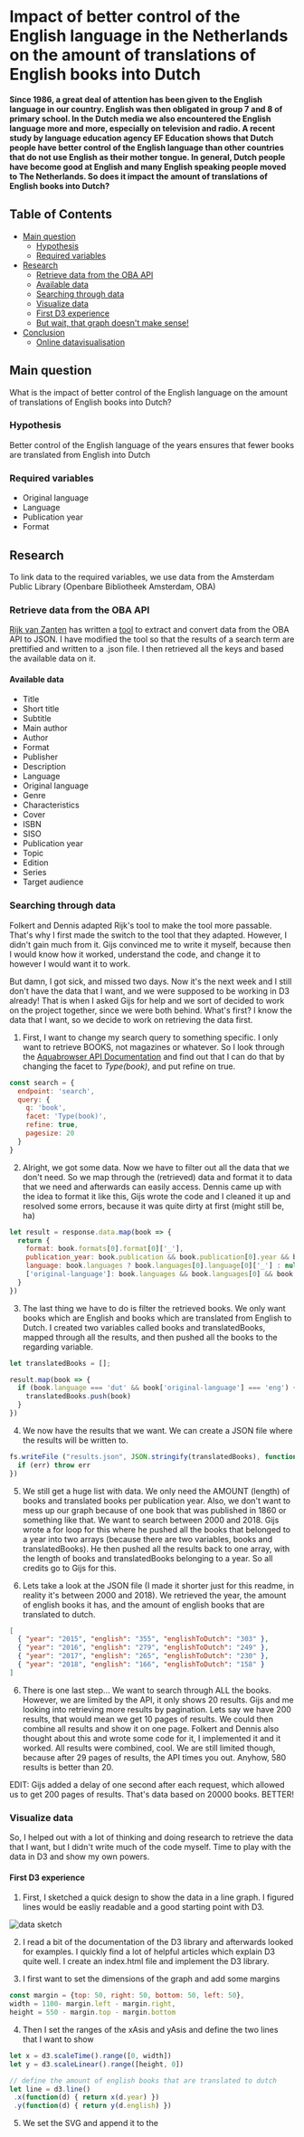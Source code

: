 # Impact of better control of the English language in the Netherlands on the amount of translations of English books into Dutch

**Since 1986, a great deal of attention has been given to the English language in our country. English was then obligated in group 7 and 8 of primary school. In the Dutch media we also encountered the English language more and more, especially on television and radio. A recent study by language education agency EF Education shows that Dutch people have better control of the English language than other countries that do not use English as their mother tongue. In general, Dutch people have become good at English and many English speaking people moved to The Netherlands. So does it impact the amount of translations of English books into Dutch?**

## Table of Contents

- [Main question](#main-question)
  - [Hypothesis](#hypothesis)
  - [Required variables](#required-variables)
- [Research](#research)
  - [Retrieve data from the OBA API](#retrieve-data-from-the-oba-api)
  - [Available data](#available-data)
  - [Searching through data](#searching-through-data)
  - [Visualize data](#visualize-data)
  - [First D3 experience](#first-d3-experience)
  - [But wait, that graph doesn't make sense!](#but-wait-that-graph-doesnt-make-sense)
- [Conclusion](#conclusion)
  - [Online datavisualisation](#online-datavisualisation)

## Main question
What is the impact of better control of the English language on the amount of translations of English books into Dutch?

### Hypothesis
Better control of the English language of the years ensures that fewer books are translated from English into Dutch

### Required variables
* Original language
* Language
* Publication year
* Format

## Research
To link data to the required variables, we use data from the Amsterdam Public Library (Openbare Bibliotheek Amsterdam, OBA)

### Retrieve data from the OBA API
[Rijk van Zanten](https://github.com/rijkvanzanten) has written a [tool](https://github.com/rijkvanzanten/node-oba-api) to extract and convert data from the OBA API to JSON. I have modified the tool so that the results of a search term are prettified and written to a .json file. I then retrieved all the keys and based the available data on it.

#### Available data

* Title
* Short title
* Subtitle
* Main author
* Author
* Format
* Publisher
* Description
* Language
* Original language
* Genre
* Characteristics
* Cover
* ISBN
* SISO
* Publication year
* Topic
* Edition
* Series
* Target audience

### Searching through data
Folkert and Dennis adapted Rijk's tool to make the tool more passable. That's why I first made the switch to the tool that they adapted. However, I didn't gain much from it. Gijs convinced me to write it myself, because then I would know how it worked, understand the code, and change it to however I would want it to work.

But damn, I got sick, and missed two days. Now it's the next week and I still don't have the data that I want, and we were supposed to be working in D3 already! That is when I asked Gijs for help and we sort of decided to work on the project together, since we were both behind. What's first? I know the data that I want, so we decide to work on retrieving the data first.

1. First, I want to change my search query to something specific. I only want to retrieve BOOKS, not magazines or whatever. So I look through the [Aquabrowser API Documentation](https://zoeken.oba.nl/api/v1/) and find out that I can do that by changing the facet to *Type(book)*, and put refine on true.
```javascript
const search = {
  endpoint: 'search',
  query: {
    q: 'book',
    facet: 'Type(book)',
    refine: true,
    pagesize: 20
  }
}
```

2. Alright, we got some data. Now we have to filter out all the data that we don't need. So we map through the (retrieved) data and format it to data that we need and afterwards can easily access. Dennis came up with the idea to format it like this, Gijs wrote the code and I cleaned it up and resolved some errors, because it was quite dirty at first (might still be, ha)

```javascript
let result = response.data.map(book => {
  return {
    format: book.formats[0].format[0]['_'],
    publication_year: book.publication && book.publication[0].year && book.publication[0].year[0]['_'] ? book.publication[0].year[0]['_'] : null,
    language: book.languages ? book.languages[0].language[0]['_'] : null,
    ['original-language']: book.languages && book.languages[0] && book.languages[0]['original-language'] ? book.languages[0]['original-language'][0]['_'] : null
  }
})
```

3. The last thing we have to do is filter the retrieved books. We only want books which are English and books which are translated from English to Dutch. I created two variables called books and translatedBooks, mapped through all the results, and then pushed all the books to the regarding variable.

```javascript
let translatedBooks = [];

result.map(book => {
  if (book.language === 'dut' && book['original-language'] === 'eng') {
    translatedBooks.push(book)
  }
})
```

4. We now have the results that we want. We can create a JSON file where the results will be written to.

```javascript
fs.writeFile ("results.json", JSON.stringify(translatedBooks), function(err) {
  if (err) throw err
})
```

5. We still get a huge list with data. We only need the AMOUNT (length) of books and translated books per publication year. Also, we don't want to mess up our graph because of one book that was published in 1860 or something like that. We want to search between 2000 and 2018. Gijs wrote a for loop for this where he pushed all the books that belonged to a year into two arrays (because there are two variables, books and translatedBooks). He then pushed all the results back to one array, with the length of books and translatedBooks belonging to a year. So all credits go to Gijs for this.

5. Lets take a look at the JSON file (I made it shorter just for this readme, in reality it's between 2000 and 2018). We retrieved the year, the amount of english books it has, and the amount of english books that are translated to dutch.

```json
[
  { "year": "2015", "english": "355", "englishToDutch": "303" },
  { "year": "2016", "english": "279", "englishToDutch": "249" },
  { "year": "2017", "english": "265", "englishToDutch": "230" },
  { "year": "2018", "english": "166", "englishToDutch": "158" }
]
```

6. There is one last step... We want to search through ALL the books. However, we are limited by the API, it only shows 20 results. Gijs and me looking into retrieving more results by pagination. Lets say we have 200 results, that would mean we get 10 pages of results. We could then combine all results and show it on one page. Folkert and Dennis also thought about this and wrote some code for it, I implemented it and it worked. All results were combined, cool. We are still limited though, because after 29 pages of results, the API times you out. Anyhow, 580 results is better than 20.

EDIT: Gijs added a delay of one second after each request, which allowed us to get 200 pages of results. That's data based on 20000 books. BETTER!

### Visualize data

So, I helped out with a lot of thinking and doing research to retrieve the data that I want, but I didn't write much of the code myself. Time to play with the data in D3 and show my own powers.

#### First D3 experience

1. First, I sketched a quick design to show the data in a line graph. I figured lines would be easliy readable and a good starting point with D3.

![data sketch](/images/datavisualisatie.png)

2. I read a bit of the documentation of the D3 library and afterwards looked for examples. I quickly find a lot of helpful articles which explain D3 quite well. I create an index.html file and implement the D3 library.

3. I first want to set the dimensions of the graph and add some margins

```javascript
const margin = {top: 50, right: 50, bottom: 50, left: 50},
width = 1100- margin.left - margin.right,
height = 550 - margin.top - margin.bottom
```

4. Then I set the ranges of the xAsis and yAsis and define the two lines that I want to show

```javascript
let x = d3.scaleTime().range([0, width])
let y = d3.scaleLinear().range([height, 0])

// define the amount of english books that are translated to dutch
let line = d3.line()
 .x(function(d) { return x(d.year) })
 .y(function(d) { return y(d.english) })
```

5. We set the SVG and append it to the <svg> tag and give it it's attributes. Now it's time to create a function where we will retrieve the data from the JSON file. In d3 it's actually really simple. We can use the code beneath to retrieve the data and use it in a function called draw

```javascript
d3.json("results.json", function(error, data) {
  if (error) throw error
  draw(data)
})
```
7. Inside the function we format the data and then scale the range of the data.

```javascript
x.domain(d3.extent(data, function(d) { return d.year }))
y.domain([0, d3.max(data, function(d) {return Math.max(d.english, d.englishToDutch) })])
```

8. We set both line paths, the xAsis, the yAsis and set a circle for each year based on the amount of books datapoint.

```javascript
// Add the line
svg.append("path")
  .data([data])
  .attr("class", "line")
  .attr("d", line)
// Add the X Axis
svg.append("g")
  .attr("transform", "translate(0," + height + ")")
  .attr("class", "text")
  .call(d3.axisBottom(x))
// Add the Y Axis
svg.append("g")
  .attr("class", "text")
  .call(d3.axisLeft(y))
// sets a circle for each year on height of amount english books
svg.selectAll(".dot")
  .data(data)
  .enter().append("circle")
  .attr("class", "dot")
  .attr("cx", function(d) { return x(d.year)})
  .attr("cy", function(d) { return y(d.english)})
  .attr("r", 5)
```

8. After cleaning up and making some design changes, we get out first result!

![datavisualisatie](/images/datavisualisatie_in_d3.png)

#### But wait, that graph doesn't make sense!

You're right. It doesn't! The data isn't correct and neither is the amount of english books. Heck, how can you have more english books translated to dutch books than english books in total? Turns out that not every book has an original language set. If it's not translated at all, it will only define the language variable, and not the original language variable. So I first changed the data code to do some more checks on retrieving the english books. It's solid now.

The next thing that doesn't make sense is the use of lines. It's hard to understand and it's lying to us, because the endpoints go from year to year. If we want to know the amount of books from 2013 and 6 months in, the line will give us an amount, but that amount may be wrong. So... now what? What kind of chart is better to show our data. I looked through a page with a lot of different charts and I compared them with the data I have. Turns out that a bar chart with 2 bars, each representing the amount of books (translated and just english), is the easiest to read in the case of the data that I have.

1. Basically, I have to adapt my current code and change the lines to bars. So, I first set a new xAsis range, I remove scaleTime and use scaleBand, and remove extent and use map to go through the years instead to set the xAsis scale of range. I also add some padding.

```javascript
let x = d3.scaleBand().range([0, width]).padding(.1)
```
2. I proceed to remove the line variables and the circle variable and create the bars. We add a class so we can style it. Also, I cut the width in half, so we have room for 2 bars. Because of lack of time, I just duplicated the code beneath for the other bar and only changed d.english to d.englishToDutch and gave it a different class name.
```javascript
svg.selectAll(".bar")
  .data(data)
  .enter().append("rect")
  .attr("class", "bar")
  .attr("x", function(d) { return x(d.year)})
  .attr("y", function(d) { return y(d.english)})
  .attr("width", x.bandwidth() / 2)
  .attr("height", function(d) { return height - y(d.english) })
```

3. Lets change the title and metadata of the chart. What do we get now?

![datavisualisatie bars](/images/data_bar.png)

4. Good, and easier to read! The results are also based on 20000 books now. There are two things that we can change. Place the bars next to each other and add the specific amount on top of the bar, because you kind of have to make an estimation right now. Let's try to place them next to each other first. Turns out, we can just move one of the bars a little to the right with transform. since the bars are 18.4 pixels wide, we use that amount.

```javascript
.attr("transform", "translate(18.4)")
```

5. The bars are next to each other now, which only gives little room of seperation to the next two bars, so we have to add some more padding.

```javascript
let x = d3.scaleBand().range([0, width]).padding(.3)
```

6. The result!

![datavisualisatie bars done](/images/data_bar_finished.png)

## Conclusion
It seems like that a general better knowledge of the english language in our country doesn't impact the amount of english books that are being translated to dutch. It's always in line with the amount of english books. You can see that the bars are following the same pattern, every year.

*Please note that the results of this chart are based on 20000 random books. The results could be different if we would be able to widen the amount of books to all books, around 410000.*

### Online datavisualisation

You can find the D3 datavisualisation online here: https://mennauu.github.io/functional-programming/
